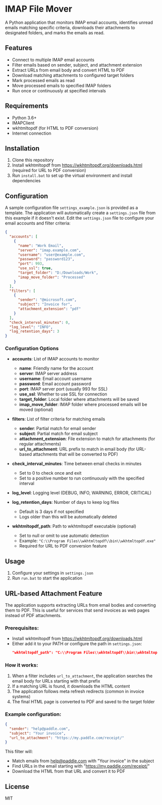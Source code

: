 # IMAP File Mover

A Python application that monitors IMAP email accounts, identifies unread emails matching specific criteria, downloads their attachments to designated folders, and marks the emails as read.

## Features

- Connect to multiple IMAP email accounts
- Filter emails based on sender, subject, and attachment extension
- Extract URLs from email body and convert HTML to PDF
- Download matching attachments to configured target folders
- Mark processed emails as read
- Move processed emails to specified IMAP folders
- Run once or continuously at specified intervals

## Requirements

- Python 3.6+
- IMAPClient
- wkhtmltopdf (for HTML to PDF conversion)
- Internet connection

## Installation

1. Clone this repository
2. Install wkhtmltopdf from https://wkhtmltopdf.org/downloads.html (required for URL to PDF conversion)
3. Run `install.bat` to set up the virtual environment and install dependencies

## Configuration

A sample configuration file `settings_example.json` is provided as a template. The application will automatically create a `settings.json` file from this example if it doesn't exist. Edit the `settings.json` file to configure your email accounts and filter criteria:

```json
{
  "accounts": [
    {
      "name": "Work Email",
      "server": "imap.example.com",
      "username": "user@example.com",
      "password": "password123",
      "port": 993,
      "use_ssl": true,
      "target_folder": "D:/Downloads/Work",
      "imap_move_folder": "Processed"
    }
  ],
  "filters": [
    {
      "sender": "@microsoft.com",
      "subject": "Invoice for",
      "attachment_extension": "pdf"
    }
  ],
  "check_interval_minutes": 0,
  "log_level": "INFO",
  "log_retention_days": 3
}
```

### Configuration Options

- **accounts**: List of IMAP accounts to monitor

  - **name**: Friendly name for the account
  - **server**: IMAP server address
  - **username**: Email account username
  - **password**: Email account password
  - **port**: IMAP server port (usually 993 for SSL)
  - **use_ssl**: Whether to use SSL for connection
  - **target_folder**: Local folder where attachments will be saved
  - **imap_move_folder**: IMAP folder where processed emails will be moved (optional)

- **filters**: List of filter criteria for matching emails

  - **sender**: Partial match for email sender
  - **subject**: Partial match for email subject
  - **attachment_extension**: File extension to match for attachments (for regular attachments)
  - **url_to_attachment**: URL prefix to match in email body (for URL-based attachments that will be converted to PDF)

- **check_interval_minutes**: Time between email checks in minutes

  - Set to 0 to check once and exit
  - Set to a positive number to run continuously with the specified interval

- **log_level**: Logging level (DEBUG, INFO, WARNING, ERROR, CRITICAL)

- **log_retention_days**: Number of days to keep log files
  - Default is 3 days if not specified
  - Logs older than this will be automatically deleted

- **wkhtmltopdf_path**: Path to wkhtmltopdf executable (optional)
  - Set to null or omit to use automatic detection
  - Example: `"C:\\Program Files\\wkhtmltopdf\\bin\\wkhtmltopdf.exe"`
  - Required for URL to PDF conversion feature

## Usage

1. Configure your settings in `settings.json`
2. Run `run.bat` to start the application

## URL-based Attachment Feature

The application supports extracting URLs from email bodies and converting them to PDF. This is useful for services that send invoices as web pages instead of PDF attachments.

### Prerequisites:

- Install wkhtmltopdf from https://wkhtmltopdf.org/downloads.html
- Either add it to your PATH or configure the path in `settings.json`:
  ```json
  "wkhtmltopdf_path": "C:\\Program Files\\wkhtmltopdf\\bin\\wkhtmltopdf.exe"
  ```

### How it works:

1. When a filter includes `url_to_attachment`, the application searches the email body for URLs starting with that prefix
2. If a matching URL is found, it downloads the HTML content
3. The application follows meta refresh redirects (common in invoice systems)
4. The final HTML page is converted to PDF and saved to the target folder

### Example configuration:

```json
{
  "sender": "help@paddle.com",
  "subject": "Your invoice",
  "url_to_attachment": "https://my.paddle.com/receipt/"
}
```

This filter will:
- Match emails from help@paddle.com with "Your invoice" in the subject
- Find URLs in the email starting with "https://my.paddle.com/receipt/"
- Download the HTML from that URL and convert it to PDF

## License

MIT
